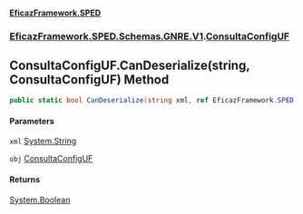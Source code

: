 #### [EficazFramework.SPED](EficazFrameworkSPED.md 'EficazFramework SPED')
### [EficazFramework.SPED.Schemas.GNRE.V1](EficazFramework.SPED.Schemas.GNRE.V1.md 'EficazFramework.SPED.Schemas.GNRE.V1').[ConsultaConfigUF](EficazFramework.SPED.Schemas.GNRE.V1/ConsultaConfigUF.md 'EficazFramework.SPED.Schemas.GNRE.V1.ConsultaConfigUF')

## ConsultaConfigUF.CanDeserialize(string, ConsultaConfigUF) Method

```csharp
public static bool CanDeserialize(string xml, ref EficazFramework.SPED.Schemas.GNRE.V1.ConsultaConfigUF obj);
```
#### Parameters

<a name='EficazFramework.SPED.Schemas.GNRE.V1.ConsultaConfigUF.CanDeserialize(string,EficazFramework.SPED.Schemas.GNRE.V1.ConsultaConfigUF).xml'></a>

`xml` [System.String](https://docs.microsoft.com/en-us/dotnet/api/System.String 'System.String')

<a name='EficazFramework.SPED.Schemas.GNRE.V1.ConsultaConfigUF.CanDeserialize(string,EficazFramework.SPED.Schemas.GNRE.V1.ConsultaConfigUF).obj'></a>

`obj` [ConsultaConfigUF](EficazFramework.SPED.Schemas.GNRE.V1/ConsultaConfigUF.md 'EficazFramework.SPED.Schemas.GNRE.V1.ConsultaConfigUF')

#### Returns
[System.Boolean](https://docs.microsoft.com/en-us/dotnet/api/System.Boolean 'System.Boolean')